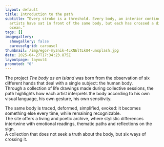 ```yaml
---
layout: default
title: Introduction to the path
subtitle: “Every stroke is a threshold. Every body, an interior continent. Six
  artists have sat in front of the same body, but each has crossed a different
  ocean.”
tags: []
imagegallery:
  showgallery: false
  carouselgrid: carousel
thumbnail: /img/egor-myznik-4LKNEltLkU4-unsplash.jpg
date: 2025-04-27T17:34:23.875Z
layoutpage: layout4
promoted: "0"
---
```

The project *The body as an island* was born from the observation of six different hands that deal with a single subject: the human body.\
Through a collection of life drawings made during collective sessions, the path highlights how each artist interprets the body according to his own visual language, his own gesture, his own sensitivity.

The same body is traced, deformed, simplified, evoked: it becomes something else every time, while remaining recognizable.\
The site offers a living and poetic archive, where stylistic differences intertwine with emotional readings, thematic paths and reflections on the sign.\
A collection that does not seek a truth about the body, but six ways of crossing it.